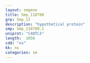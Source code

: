 ```yaml
---
layout: smgene
title: Smp_118760
grp: Smp_11
description: "hypothetical protein"
smp: Smp_118760.1
uniprot: "C4QTL5"
length:  1056
cdd: "ns"
kk: ns
categories: sm
---
```


